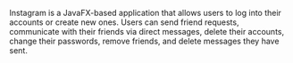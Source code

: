 Instagram is a JavaFX-based application that allows users to log into their accounts or create new ones. Users can send friend requests, communicate with their friends via direct messages, delete their accounts, change their passwords, remove friends, and delete messages they have sent.
